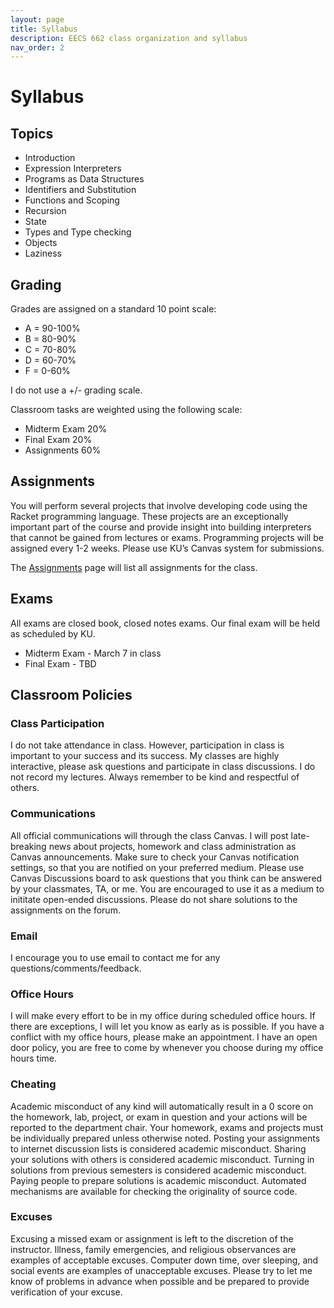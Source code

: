 ```yaml
---
layout: page
title: Syllabus
description: EECS 662 class organization and syllabus
nav_order: 2
---
```


# Syllabus

## Topics

* Introduction
* Expression Interpreters
* Programs as Data Structures
* Identifiers and Substitution
* Functions and Scoping
* Recursion
* State
* Types and Type checking
* Objects
* Laziness

## Grading

Grades are assigned on a standard 10 point scale:

* A = 90-100%
* B = 80-90%
* C = 70-80%
* D = 60-70%
* F = 0-60%

I do not use a +/- grading scale.

Classroom tasks are weighted using the following scale:

* Midterm Exam 20%
* Final Exam 20%
* Assignments 60%

## Assignments

You will perform several projects that involve developing code using the Racket programming language. These projects are an exceptionally important part of the course and provide insight into building interpreters that cannot be gained from lectures or exams. Programming projects will be assigned every 1-2 weeks. Please use KU’s Canvas system for submissions.

The [Assignments]({{site.baseurl}}/assignments) page will list all assignments for the class.

## Exams

All exams are closed book, closed notes exams. Our final exam will be held as scheduled by KU.

* Midterm Exam - March 7 in class
* Final Exam - TBD

## Classroom Policies

### Class Participation

I do not take attendance in class. However, participation in class is important to your success and its success. My classes are highly interactive, please ask questions and participate in class discussions. I do not record my lectures. Always remember to be kind and respectful of others.

### Communications

All official communications will through the class Canvas. I will post late-breaking news about projects, homework and class administration as Canvas announcements. Make sure to check your Canvas notification settings, so that you are notified on your preferred medium. Please use Canvas Discussions board to ask questions that you think can be answered by your classmates, TA, or me. You are encouraged to use it as a medium to inititate open-ended discussions. Please do not share solutions to the assignments on the forum.

### Email

I encourage you to use email to contact me for any questions/comments/feedback.

### Office Hours

I will make every effort to be in my office during scheduled office hours. If there are exceptions, I will let you know as early as is possible. If you have a conflict with my office hours, please make an appointment. I have an open door policy, you are free to come by whenever you choose during my office hours time.

### Cheating

Academic misconduct of any kind will automatically result in a 0 score on the homework, lab, project, or exam in question and your actions will be reported to the department chair. Your homework, exams and projects must be individually prepared unless otherwise noted. Posting your assignments to internet discussion lists is considered academic misconduct. Sharing your solutions with others is considered academic misconduct. Turning in solutions from previous semesters is considered academic misconduct. Paying people to prepare solutions is academic misconduct. Automated mechanisms are available for checking the originality of source code.

### Excuses

Excusing a missed exam or assignment is left to the discretion of the instructor. Illness, family emergencies, and religious observances are examples of acceptable excuses. Computer down time, over sleeping, and social events are examples of unacceptable excuses. Please try to let me know of problems in advance when possible and be prepared to provide verification of your excuse.

